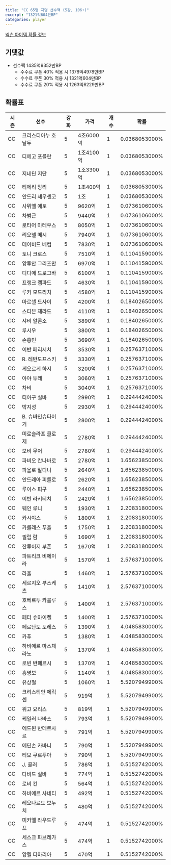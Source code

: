 ```yaml
---
title: "CC 65명 지명 선수팩 (5강, 106+)"
excerpt: "1321억604만BP"
categories: player
---
```

[넥슨 아이템 확률 정보](http://iteminfo.nexon.com/probability/fo4?sn=7354)

## 기댓값
  - 선수팩 1435억9352만BP
    - 수수료 쿠폰 40% 적용 시 1378억4978만BP
    - 수수료 쿠폰 30% 적용 시 1321억604만BP
    - 수수료 쿠폰 20% 적용 시 1263억6229만BP


## 확률표

|시즌|선수|강화|가격|개수|확률|
|---|---|---|---|---|---|
|CC|크리스티아누 호날두|5|4조6000억|1|0.0368053000%|
|CC|디에고 포를란|5|1조4100억|1|0.0368053000%|
|CC|지네딘 지단|5|1조3300억|1|0.0368053000%|
|CC|티에리 앙리|5|1조400억|1|0.0368053000%|
|CC|안드리 셰우첸코|5|1조|1|0.0368053000%|
|CC|사뮈엘 에토|5|9620억|1|0.0736106000%|
|CC|차범근|5|9440억|1|0.0736106000%|
|CC|로타어 마테우스|5|8050억|1|0.0736106000%|
|CC|리오넬 메시|5|7940억|1|0.0736106000%|
|CC|데이비드 베컴|5|7830억|1|0.0736106000%|
|CC|토니 크로스|5|7510억|1|0.1104159000%|
|CC|앙투안 그리즈만|5|6970억|1|0.1104159000%|
|CC|디디에 드로그바|5|6100억|1|0.1104159000%|
|CC|프랭크 램파드|5|4630억|1|0.1104159000%|
|CC|루카 모드리치|5|4580억|1|0.1104159000%|
|CC|마르셀 드사이|5|4200억|1|0.1840265000%|
|CC|스티븐 제라드|5|4110억|1|0.1840265000%|
|CC|샤비 알론소|5|3890억|1|0.1840265000%|
|CC|루시우|5|3800억|1|0.1840265000%|
|CC|손흥민|5|3690억|1|0.1840265000%|
|CC|이반 페리시치|5|3530억|1|0.2576371000%|
|CC|R. 레반도프스키|5|3330억|1|0.2576371000%|
|CC|게오르게 하지|5|3200억|1|0.2576371000%|
|CC|야야 투레|5|3060억|1|0.2576371000%|
|CC|차비|5|3040억|1|0.2576371000%|
|CC|티아구 실바|5|2990억|1|0.2944424000%|
|CC|박지성|5|2930억|1|0.2944424000%|
|CC|B. 슈바인슈타이거|5|2800억|1|0.2944424000%|
|CC|미로슬라프 클로제|5|2780억|1|0.2944424000%|
|CC|보비 무어|5|2780억|1|0.2944424000%|
|CC|파비오 칸나바로|5|2780억|1|1.6562385000%|
|CC|파올로 말디니|5|2640억|1|1.6562385000%|
|CC|안드레아 피를로|5|2620억|1|1.6562385000%|
|CC|루이스 피구|5|2440억|1|1.6562385000%|
|CC|이반 라키티치|5|2420억|1|1.6562385000%|
|CC|웨인 루니|5|1930억|1|2.2083180000%|
|CC|카시야스|5|1800억|1|2.2083180000%|
|CC|카를레스 푸욜|5|1750억|1|2.2083180000%|
|CC|필립 람|5|1690억|1|2.2083180000%|
|CC|잔루이지 부폰|5|1670억|1|2.2083180000%|
|CC|파트리크 비에이라|5|1570억|1|2.5763710000%|
|CC|라울|5|1460억|1|2.5763710000%|
|CC|세르지오 부스케츠|5|1410억|1|2.5763710000%|
|CC|호베르투 카를루스|5|1400억|1|2.5763710000%|
|CC|페터 슈마이켈|5|1400억|1|2.5763710000%|
|CC|페르난도 토레스|5|1390억|1|4.0485830000%|
|CC|카푸|5|1380억|1|4.0485830000%|
|CC|하비에르 마스체라노|5|1370억|1|4.0485830000%|
|CC|로빈 반페르시|5|1370억|1|4.0485830000%|
|CC|홍명보|5|1140억|1|4.0485830000%|
|CC|유상철|5|1060억|1|5.5207949900%|
|CC|크리스티안 에릭센|5|919억|1|5.5207949900%|
|CC|위고 요리스|5|819억|1|5.5207949900%|
|CC|케일러 나바스|5|793억|1|5.5207949900%|
|CC|에드윈 반데르사르|5|791억|1|5.5207949900%|
|CC|에딘손 카바니|5|790억|1|5.5207949900%|
|CC|티보 쿠르투아|5|790억|1|5.5207949900%|
|CC|J. 콜러|5|786억|1|0.5152742000%|
|CC|다비드 실바|5|774억|1|0.5152742000%|
|CC|로비 킨|5|564억|1|0.5152742000%|
|CC|하비에르 사네티|5|492억|1|0.5152742000%|
|CC|레오나르도 보누치|5|480억|1|0.5152742000%|
|CC|미카엘 라우드루프|5|474억|1|0.5152742000%|
|CC|세스크 파브레가스|5|474억|1|0.5152742000%|
|CC|앙헬 디마리아|5|470억|1|0.5152742000%|
